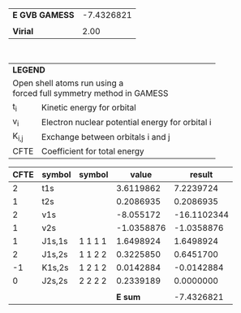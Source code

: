 <div class="grid-wrapper" id="integrals-table-3">

<div id="table1">

|                  |            |
| ---------------- | ---------- |
| **E GVB GAMESS** | -7.4326821 |
|                  |            |
| **Virial**       | 2.00       |

<table style="margin-top: 3rem">
<tr>
  <td colspan="2">
    <b>LEGEND</b>
  </td>
</tr>
<tr>
  <td colspan="2">
    Open shell atoms run using a <br>forced full symmetry method in GAMESS
  </td>
</tr>
<tr>
  <td>t<sub>i</sub></td> <td> Kinetic energy for orbital</td>
</tr>
<tr>
  <td>v<sub>i</sub></td> <td>Electron nuclear potential energy for orbital i</td>
</tr>
<tr>
  <td>K<sub>i,j</sub></td>  <td>Exchange between orbitals i and j</td>
</tr>
<tr>
  <td>CFTE</td> <td>Coefficient for total energy</td>
</tr>
</table>

</div>

<div id="table2">

| CFTE | symbol | symbol  | value      | result      |
| ---- | ------ | ------- | ---------- | ----------- |
| 2    | t1s    |         | 3.6119862  | 7.2239724   |
| 1    | t2s    |         | 0.2086935  | 0.2086935   |
| 2    | v1s    |         | -8.055172  | -16.1102344 |
| 1    | v2s    |         | -1.0358876 | -1.0358876  |
| 1    | J1s,1s | 1 1 1 1 | 1.6498924  | 1.6498924   |
| 2    | J1s,2s | 1 1 2 2 | 0.3225850  | 0.6451700   |
| -1   | K1s,2s | 1 2 1 2 | 0.0142884  | -0.0142884  |
| 0    | J2s,2s | 2 2 2 2 | 0.2339189  | 0.0000000   |
|      |        |         |            |             |
|      |        |         | **E sum**  | -7.4326821  |

</div>

</div>

